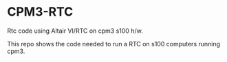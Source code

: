# CPM3-RTC
Rtc code using Altair VI/RTC on cpm3  s100 h/w.

This repo shows the code needed to run a RTC on s100 computers running cpm3.


